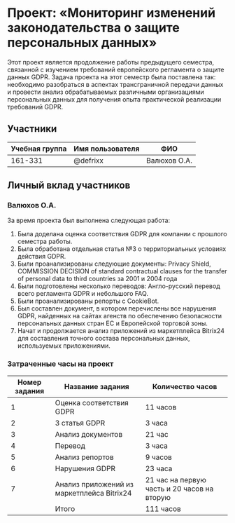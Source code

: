 # Проект: «Мониторинг изменений законодательства о защите персональных данных»

Этот проект является продолжение работы предыдущего семестра, связанной с изучением требований европейского регламента о защите данных GDPR. Задача проекта на этот семестр была поставлена так: необходимо разобраться в аспектах трансграничной передачи данных и провести анализ обрабатываемых различными организациями персональных данных для получения опыта практической реализации требований GDPR.

## Участники

| Учебная группа | Имя пользователя | ФИО                      |
|----------------|------------------|--------------------------|
| 161-331        | @defrixx       | Валюхов О.А.             |


## Личный вклад участников

### Валюхов О.А.

За время проекта был выполнена следующая работа: 
1. Была доделана оценка соответствия GDPR для компании с прошлого семестра работы.
2. Была обработана отдельная статья №3 о территориальных условиях действия GDPR.
3. Были проанализированы следующие документы: Privacy Shield, COMMISSION DECISION of standard contractual clauses for the transfer of personal data to third countries за 2001 и 2004 года
4. Были подготовлены несколько переводов: Англо-русский перевод всего регламента GDPR и небольшого FAQ.
5. Были проанализированы репорты с CookieBot.
6. Был составлен документ, в котором перечислены все нарушения GDPR, найденных на сайтах агенств по обеспечению безопасности персональных данных стран ЕС и Европейской торговой зоны.
7. Начат и продолжается анализ приложений из маркетплейса Bitrix24 для составления точного состава персональных данных, используемых приложениями.

### Затраченные часы на проект
| Номер задания | Название задания | Количество часов  |
|---------|------------------|----------------|
| 1 | Оценка соответствия GDPR        | 11 часов      |
| 2 | 3 статья GDPR       | 3 часа     |
| 3 | Анализ документов        | 21 час     |
| 4 | Перевод        | 3 часа     |
| 5 | Анализ репортов        | 9 часов      |
| 6 | Нарушения GDPR        | 23 часа      |
| 7 | Анализ приложений из маркетплейса Bitrix24        | 21 час на первую часть и 20 часов на вторую      |
|  | Итого        | 111 часов      |
